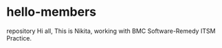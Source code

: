 # hello-members
repository
Hi all,
 This is Nikita, working with BMC Software-Remedy ITSM Practice.
